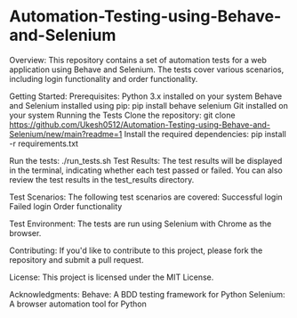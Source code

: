 # Automation-Testing-using-Behave-and-Selenium

Overview:
This repository contains a set of automation tests for a web application using Behave and Selenium. The tests cover various scenarios, including login functionality and order functionality.

Getting Started:
Prerequisites:
Python 3.x installed on your system
Behave and Selenium installed using pip: pip install behave selenium
Git installed on your system
Running the Tests
Clone the repository: git clone https://github.com/Ukesh0512/Automation-Testing-using-Behave-and-Selenium/new/main?readme=1
Install the required dependencies: pip install -r requirements.txt

Run the tests: ./run_tests.sh
Test Results:
The test results will be displayed in the terminal, indicating whether each test passed or failed. You can also review the test results in the test_results directory.

Test Scenarios:
The following test scenarios are covered:
Successful login
Failed login
Order functionality

Test Environment:
The tests are run using Selenium with Chrome as the browser.

Contributing:
If you'd like to contribute to this project, please fork the repository and submit a pull request.

License:
This project is licensed under the MIT License.

Acknowledgments:
Behave: A BDD testing framework for Python
Selenium: A browser automation tool for Python
